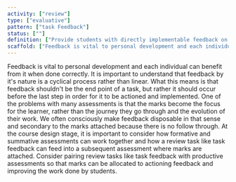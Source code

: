 ```yaml
---
activity: ["review"]
type: ["evaluative"]
pattern: ["task Feedback"]
status: [""]
definition: ["Provide students with directly implementable feedback on a task. The aim is to directly address the feedback and improve their work. "]
scaffold: ["Feedback is vital to personal development and each individual can benefit from it when done correctly. It is important to understand that feedback by it's nature is a cyclical process rather than linear. What this means is that feedback shouldn't be the end point of a task, but rather it should occur before the last step in order for it to be actioned and implemented. One of the problems with many assessments is that the marks become the focus for the learner, rather than the journey they go through and the evolution of their work. We often consciously make feedback disposable in that sense and secondary to the marks attached because there is no follow through. At the course design stage, it is important to consider how formative and summative assessments can work together and how a review task like task feedback can feed into a subsequent assessment where marks are attached. Consider pairing review tasks like task feedback with productive assessments so that marks can be allocated to actioning feedback and improving the work done by students. "]
---
```


Feedback is vital to personal development and each individual can benefit from it when done correctly. It is important to understand that feedback by it's nature is a cyclical process rather than linear. What this means is that feedback shouldn't be the end point of a task, but rather it should occur before the last step in order for it to be actioned and implemented. One of the problems with many assessments is that the marks become the focus for the learner, rather than the journey they go through and the evolution of their work. We often consciously make feedback disposable in that sense and secondary to the marks attached because there is no follow through. At the course design stage, it is important to consider how formative and summative assessments can work together and how a review task like task feedback can feed into a subsequent assessment where marks are attached. Consider pairing review tasks like task feedback with productive assessments so that marks can be allocated to actioning feedback and improving the work done by students.
